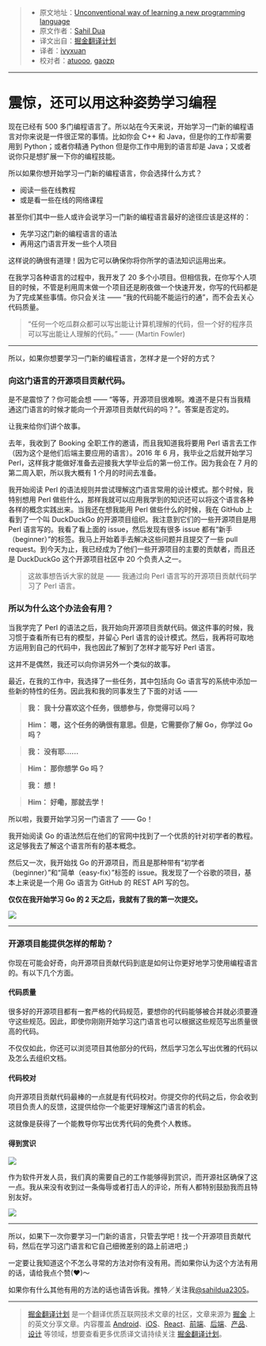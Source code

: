 > * 原文地址：[Unconventional way of learning a new programming language](https://hackernoon.com/unconventional-way-of-learning-a-new-programming-language-e4d1f600342c#.alz60t9jd)
> * 原文作者：[Sahil Dua](https://hackernoon.com/@sahildua2305)
> * 译文出自：[掘金翻译计划](https://github.com/xitu/gold-miner)
> * 译者：[ivyxuan](https://github.com/iloveivyxuan)
> * 校对者：[atuooo](https://github.com/atuooo), [gaozp](http://gaozhipeng.me)

---

# 震惊，还可以用这种姿势学习编程

现在已经有 500 多门编程语言了。所以站在今天来说，开始学习一门新的编程语言对你来说是一件很正常的事情。比如你会 C++ 和 Java，但是你的工作却需要用到 Python；或者你精通 Python 但是你工作中用到的语言却是 Java；又或者说你只是想扩展一下你的编程技能。

所以如果你想开始学习一门新的编程语言，你会选择什么方式？

- 阅读一些在线教程
- 或是看一些在线的网络课程

甚至你们其中一些人或许会说学习一门新的编程语言最好的途径应该是这样的：

- 先学习这门新的编程语言的语法
- 再用这门语言开发一些个人项目

这样说的确很有道理！因为它可以确保你将你所学的语法知识运用出来。

在我学习各种语言的过程中，我开发了 20 多个小项目。但相信我，在你写个人项目的时候，不管是利用周末做一个项目还是刷夜做一个快速开发，你写的代码都是为了完成某些事情。你只会关注 —— “我的代码能不能运行的通”，而不会去关心代码质量。

> “任何一个吃瓜群众都可以写出能让计算机理解的代码，但一个好的程序员可以写出能让人理解的代码。” —— (Martin Fowler)

---

所以，如果你想要学习一门新的编程语言，怎样才是一个好的方式？

### 向这门语言的开源项目贡献代码。

是不是震惊了？你可能会想 —— “等等，开源项目很难啊。难道不是只有当我精通这门语言的时候才能向一个开源项目贡献代码的吗？”。答案是否定的。

让我来给你们讲个故事。

去年，我收到了 Booking 全职工作的邀请，而且我知道我将要用 Perl 语言去工作（因为这个是他们后端主要应用的语言）。2016 年 6 月，我毕业之后就开始学习 Perl，这样我才能做好准备去迎接我大学毕业后的第一份工作。因为我会在 7 月的第二周入职，所以我大概有 1 个月的时间去准备。

我开始阅读 Perl 的语法规则并尝试理解这门语言常用的设计模式。那个时候，我特别想用 Perl 做些什么，那样我就可以应用我学到的知识还可以将这个语言各种各样的概念实践出来。当我还在想我能用 Perl 做些什么的时候，我在 GitHub 上看到了一个叫 DuckDuckGo 的开源项目组织。我注意到它们的一些开源项目是用 Perl 语言写的。我看了看上面的 issue，然后发现有很多 issue 都有“新手（beginner）”的标签。我马上开始着手去解决这些问题并且提交了一些 pull request。到今天为止，我已经成为了他们一些开源项目的主要的贡献者，而且还是 DuckDuckGo 这个开源项目社区中 20 个负责人之一。

> 这故事想告诉大家的就是 —— 我通过向 Perl 语言写的开源项目贡献代码学习了 Perl 语言。

### 所以为什么这个办法会有用？

当我学完了 Perl 的语法之后，我开始向开源项目贡献代码。做这件事的时候，我习惯于查看所有已有的模型，并留心 Perl 语言的设计模式。然后，我再将可取地方运用到自己的代码中，我也因此了解到了怎样才能写好 Perl 语言。

这并不是偶然，我还可以向你讲另外一个类似的故事。

最近，在我的工作中，我选择了一些任务，其中包括向 Go 语言写的系统中添加一些新的特性的任务。因此我和我的同事发生了下面的对话 ——

> **我：** **我十分喜欢这个任务，很想参与，你觉得可以吗？**

> **Him：** **嗯，这个任务的确很有意思。但是，它需要你了解 Go，你学过 Go 吗？**

> **我：** **没有耶……**

> **Him：** **那你想学 Go 吗？**

> **我：** **想！**

> **Him：** **好嘞，那就去学！**

所以啦，我要开始学习另一门语言了 —— Go！

我开始阅读 Go 的语法然后在他们的官网中找到了一个优质的针对初学者的教程。这足够我去了解这个语言所有的基本概念。

然后又一次，我开始找 Go 的开源项目，而且是那种带有“初学者（beginner）”和“简单（easy-fix）”标签的 issue。我发现了一个谷歌的项目，基本上来说是一个用 Go 语言为 GitHub 的 REST API 写的包。

**仅仅在我开始学习 Go 的 2 天之后，我就有了我的第一次提交。**

![](https://cdn-images-1.medium.com/max/800/1*TsCbnT-eiymTGR5WDQccrA.png)

---

### 开源项目能提供怎样的帮助？

你现在可能会好奇，向开源项目贡献代码到底是如何让你更好地学习使用编程语言的。有以下几个方面。

#### **代码质量**

很多好的开源项目都有一套严格的代码规范，要想你的代码能够被合并就必须要遵守这些规范。因此，即使你刚刚开始学习这门语言也可以根据这些规范写出质量很高的代码。

不仅仅如此，你还可以浏览项目其他部分的代码，然后学习怎么写出优雅的代码以及怎么去组织文档。

#### 代码校对

向开源项目贡献代码最棒的一点就是有代码校对。你提交你的代码之后，你会收到项目负责人的反馈，这提供给你一个能更好理解这门语言的机会。

这就像是获得了一个能教导你写出优秀代码的免费个人教练。

#### 得到赏识

![](https://cdn-images-1.medium.com/max/800/1*3qrExiprhpgmLRSfqzW6Yw.png)

作为软件开发人员，我们真的需要自己的工作能够得到赏识，而开源社区确保了这一点。我从来没有收到过一条侮辱或者打击人的评论，所有人都特别鼓励我而且特别友好。

![](https://cdn-images-1.medium.com/max/800/1*utyQ9CozIVz8xcIVHI6-Ew.png)

---

所以，如果下一次你要学习一门新的语言，只管去学吧！找一个开源项目贡献代码，然后在学习这门语言和它自己细微差别的路上前进吧 ;)

一定要让我知道这个不怎么寻常的方法对你有没有用。而如果你认为这个方法有用的话，请给我点个赞(❤)～

如果你有什么其他有用的方法的话也请告诉我。推特／关注我[@sahildua2305](https://twitter.com/sahildua2305)。

---

> [掘金翻译计划](https://github.com/xitu/gold-miner) 是一个翻译优质互联网技术文章的社区，文章来源为 [掘金](https://juejin.im) 上的英文分享文章。内容覆盖 [Android](https://github.com/xitu/gold-miner#android)、[iOS](https://github.com/xitu/gold-miner#ios)、[React](https://github.com/xitu/gold-miner#react)、[前端](https://github.com/xitu/gold-miner#前端)、[后端](https://github.com/xitu/gold-miner#后端)、[产品](https://github.com/xitu/gold-miner#产品)、[设计](https://github.com/xitu/gold-miner#设计) 等领域，想要查看更多优质译文请持续关注 [掘金翻译计划](https://github.com/xitu/gold-miner)。
